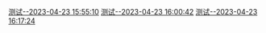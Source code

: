 [测试--2023-04-23 15:55:10](./2023-04-23-15-55-10.md) 
[测试--2023-04-23 16:00:42](./2023-04-23-16-00-42.md) 
[测试--2023-04-23 16:17:24](./2023-04-23-16-17-24.md) 
